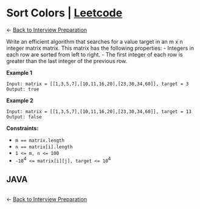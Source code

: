 # Sort Colors | [Leetcode](https://leetcode.com/problems/search-a-2d-matrix/)

&larr; [Back to Interview Preparation](../InterviewPreparation.md)

Write an efficient algorithm that searches for a value target in an m x n integer matrix matrix. This matrix has the following properties:
    - Integers in each row are sorted from left to right.
    - The first integer of each row is greater than the last integer of the previous row.

**Example 1**

```
Input: matrix = [[1,3,5,7],[10,11,16,20],[23,30,34,60]], target = 3
Output: true
```
**Example 2**

```
Input: matrix = [[1,3,5,7],[10,11,16,20],[23,30,34,60]], target = 13
Output: false
```

**Constraints:**

- `m == matrix.length`
- `n == matrix[i].length`
- `1 <= m, n <= 100`
- `-10`<sup>4</sup>` <= matrix[i][j], target <= 10`<sup>4</sup>

## JAVA

```java

```

&larr; [Back to Interview Preparation](../InterviewPreparation.md)